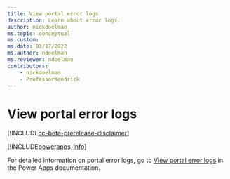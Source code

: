 ```yaml
---
title: View portal error logs
description: Learn about error logs.
author: nickdoelman
ms.topic: conceptual
ms.custom: 
ms.date: 03/17/2022
ms.author: ndoelman
ms.reviewer: ndoelman
contributors:
    - nickdoelman
    - ProfessorKendrick
---
```


# View portal error logs

[!INCLUDE[cc-beta-prerelease-disclaimer](../includes/cc-beta-prerelease-disclaimer.md)]

[!INCLUDE[powerapps-info](../includes/cc-powerapps-info.md)]

For detailed information on portal error logs, go to [View portal error logs](/powerapps/maker/portals/admin/view-portal-error-log) in the Power Apps documentation.

